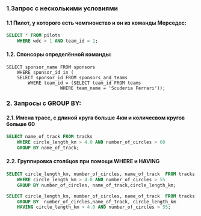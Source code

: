 ### 1.Запрос с несколькими условиями

#### 1.1 Пилот, у которого есть чемпионство и он из команды Мерседес:
```SQL
SELECT * FROM pilots
	WHERE wdc > 1 AND team_id = 1;
```

#### 1.2. Спонсоры определённой команды:
```
SELECT sponsor_name FROM sponsors
	WHERE sponsor_id in ( 
	SELECT sponsor_id FROM sponsors_and_teams
		WHERE team_id = (SELECT team_id FROM teams
					WHERE team_name = 'Scuderia Ferrari'));
```

### 2. Запросы с GROUP BY:

#### 2.1. Имена трасс, с длиной круга больше 4км и количесвом кругов больше 60
```SQL
SELECT name_of_track FROM tracks
	WHERE circle_length_km > 4.0 AND number_of_circles > 60
	GROUP BY name_of_track;
```

#### 2.2. Группировка столбцов при помощи WHERE и HAVING

```SQL
SELECT circle_length_km, number_of_circles, name_of_track  FROM tracks
	WHERE circle_length_km > 4.0 AND number_of_circles > 55
	GROUP BY number_of_circles, name_of_track,circle_length_km;
```

```SQL
SELECT circle_length_km, number_of_circles, name_of_track  FROM tracks 
	GROUP BY  number_of_circles,name_of_track, circle_length_km  
	HAVING circle_length_km > 4.0 AND number_of_circles > 55;
```

